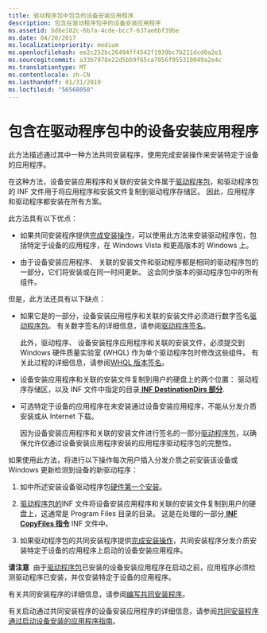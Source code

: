 ```yaml
---
title: 驱动程序包中包含的设备安装应用程序
description: 包含在驱动程序包中的设备安装应用程序
ms.assetid: bd6e182c-6b7a-4cde-bcc7-637ae6bf39be
ms.date: 04/20/2017
ms.localizationpriority: medium
ms.openlocfilehash: ee2c252bc26494ff4542f1939bc7b211dcd0a2e1
ms.sourcegitcommit: a33b7978e22d5bb9f65ca7056f955319049a2e4c
ms.translationtype: MT
ms.contentlocale: zh-CN
ms.lasthandoff: 01/31/2019
ms.locfileid: "56568050"
---
```

# <a name="device-installation-application-that-is-included-in-the-driver-package"></a>包含在驱动程序包中的设备安装应用程序


此方法描述通过其中一种方法共同安装程序，使用完成安装操作来安装特定于设备的应用程序。

在这种方法，设备安装应用程序和关联的安装文件属于[驱动程序包](driver-packages.md)，和驱动程序包的 INF 文件用于将应用程序和安装文件复制到驱动程序存储区。 因此，应用程序和驱动程序都安装在所有方案。

此方法具有以下优点：

-   如果共同安装程序提供[完成安装操作](finish-install-actions--windows-vista-and-later-.md)，可以使用此方法来安装驱动程序包，包括特定于设备的应用程序，在 Windows Vista 和更高版本的 Windows 上。

-   由于设备安装应用程序、 关联的安装文件和驱动程序都是相同的驱动程序包的一部分，它们将安装或在同一时间更新。 这会同步版本的驱动程序包中的所有组件。

但是，此方法还具有以下缺点：

-   如果它是的一部分，设备安装应用程序和关联的安装文件必须进行数字签名[驱动程序包](driver-packages.md)。 有关数字签名的详细信息，请参阅[驱动程序签名](driver-signing.md)。

    此外，驱动程序、 设备安装程序应用程序和关联的安装文件，必须提交到 Windows 硬件质量实验室 (WHQL) 作为单个驱动程序包时修改这些组件。 有关此过程的详细信息，请参阅[WHQL 版本签名](whql-release-signature.md)。

-   设备安装应用程序和关联的安装文件复制到用户的硬盘上的两个位置： 驱动程序存储区，以及 INF 文件中指定的目录[ **INF DestinationDirs 部分**](inf-destinationdirs-section.md).

-   可选特定于设备的应用程序在未安装通过设备安装应用程序，不能从分发介质安装或从 Internet 下载。

    因为设备安装应用程序和关联的安装文件进行签名的一部分[驱动程序包](driver-packages.md)，以确保允许仅通过设备安装应用程序安装的应用程序驱动程序包的完整性。

如果使用此方法，将进行以下操作每次用户插入分发介质之前安装该设备或 Windows 更新检测到设备的新驱动程序：

1.  如中所述安装设备驱动程序包[硬件第一个安装](hardware-first-installation.md)。

2.  [驱动程序包的](driver-packages.md)INF 文件将设备安装应用程序和关联的安装文件复制到用户的硬盘上，这通常是 Program Files 目录的目录。 这是在处理的一部分[ **INF CopyFiles 指令**](inf-copyfiles-directive.md) INF 文件中。

3.  如果驱动程序包的共同安装程序提供[完成安装操作](finish-install-actions--windows-vista-and-later-.md)，共同安装程序分发介质安装特定于设备的应用程序上启动的设备安装应用程序。

**请注意**  由于[驱动程序包](driver-packages.md)已安装的设备安装应用程序在启动之前，应用程序必须检测驱动程序已安装，并仅安装特定于设备的应用程序。

 

有关共同安装程序的详细信息，请参阅[编写共同安装程序](writing-a-co-installer.md)。

有关启动通过共同安装程序的设备安装应用程序的详细信息，请参阅[共同安装程序通过启动设备安装的应用程序指南](guidelines-for-starting-device-installation-applications-through-co-in.md)。

 

 





